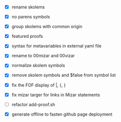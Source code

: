

- [x] rename skolems
- [x] no parens symbols
- [x] group skolems with common origin
- [x] featured proofs
- [x] syntax for metavariables in external yaml file
- [x] rename to 00mizar and 00vizar
- [x] normalize skolem symbols
- [x] remove skolem symbols and $false from symbol list
- [x] fix the FOF display of |, {, }
- [x] fix mizar targer for links in Mizar statements
- [ ] refactor add-proof.sh 
- [x] generate offline to fasten github page deployment

